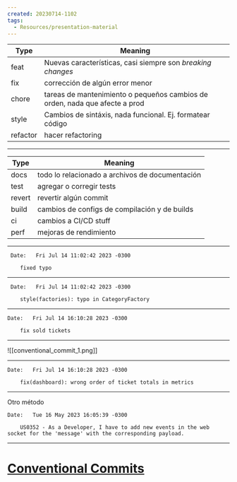 ```yaml
---
created: 20230714-1102
tags:
  - Resources/presentation-material
---
```


| Type     | Meaning                                                                     |
| -------- | --------------------------------------------------------------------------- |
| feat     | Nuevas características, casi siempre son _breaking changes_                 |
| fix      | corrección de algún error menor                                             |
| chore    | tareas de mantenimiento o pequeños cambios de orden, nada que afecte a prod |
| style    | Cambios de sintáxis, nada funcional. Ej. formatear código                   |
| refactor | hacer refactoring                                                           |

---

| Type   | Meaning                                         |
| ------ | ----------------------------------------------- |
| docs   | todo lo relacionado a archivos de documentación |
| test   | agregar o corregir tests                        |
| revert | revertir algún commit                           |
| build  | cambios de configs de compilación y de builds   |
| ci     | cambios a CI/CD stuff                           |
| perf   | mejoras de rendimiento                          |

___

``` 
 Date:   Fri Jul 14 11:02:42 2023 -0300

    fixed typo

```

---

``` 
 Date:   Fri Jul 14 11:02:42 2023 -0300

    style(factories): typo in CategoryFactory

```

---

```
Date:   Fri Jul 14 16:10:28 2023 -0300

    fix sold tickets
```

---

![[conventional_commit_1.png]]

---

```
Date:   Fri Jul 14 16:10:28 2023 -0300

    fix(dashboard): wrong order of ticket totals in metrics
```

---

Otro método

```
Date:   Tue 16 May 2023 16:05:39 -0300

    US0352 - As a Developer, I have to add new events in the web socket for the 'message' with the corresponding payload.
  ```

---

# [Conventional Commits](https://www.conventionalcommits.org/en/v1.0.0/)
